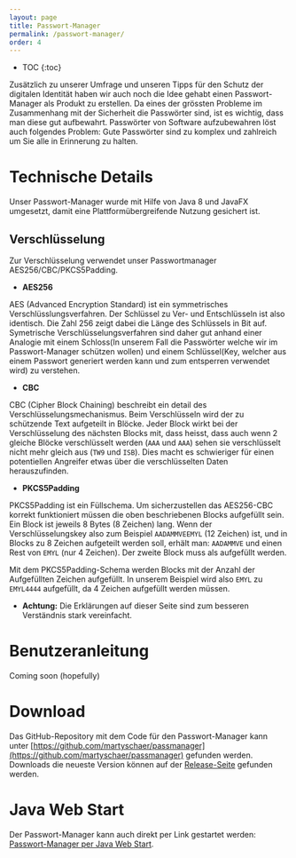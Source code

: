 ```yaml
---
layout: page
title: Passwort-Manager
permalink: /passwort-manager/
order: 4
---
```

* TOC
{:toc}

Zusätzlich zu unserer Umfrage und unseren Tipps für den Schutz der digitalen Identität haben wir auch noch die Idee gehabt einen Passwort-Manager als Produkt zu erstellen. Da eines der grössten Probleme im Zusammenhang mit der Sicherheit die Passwörter sind, ist es wichtig, dass man diese gut aufbewahrt.
Passwörter von Software aufzubewahren löst auch folgendes Problem: Gute Passwörter sind zu komplex und zahlreich um Sie alle in Erinnerung zu halten.

# Technische Details
Unser Passwort-Manager wurde mit Hilfe von Java 8 und JavaFX umgesetzt, damit eine Plattformübergreifende Nutzung gesichert ist.

## Verschlüsselung
Zur Verschlüsselung verwendet unser Passwortmanager AES256/CBC/PKCS5Padding.

 - **AES256**

AES (Advanced Encryption Standard) ist ein symmetrisches Verschlüsslungsverfahren. Der Schlüssel zu Ver- und Entschlüsseln ist also identisch. Die Zahl 256 zeigt dabei die Länge des Schlüssels in Bit auf. Symetrische Verschlüsselungsverfahren sind daher gut anhand einer Analogie mit einem Schloss(In unserem Fall die Passwörter welche wir im Passwort-Manager schützen wollen) und einem Schlüssel(Key, welcher aus einem Passwort generiert werden kann und zum entsperren verwendet wird) zu verstehen.

 - **CBC**

 CBC (Cipher Block Chaining) beschreibt ein detail des Verschlüsselungsmechanismus. Beim Verschlüsseln wird der zu schützende Text aufgeteilt in Blöcke. Jeder Block wirkt bei der Verschlüsselung des nächsten Blocks mit, dass heisst, dass auch wenn 2 gleiche Blöcke verschlüsselt werden (`AAA` und `AAA`) sehen sie verschlüsselt nicht mehr gleich aus (`TW9` und `ISB`). Dies macht es schwieriger für einen potentiellen Angreifer etwas über die verschlüsselten Daten herauszufinden.

 - **PKCS5Padding**

 PKCS5Padding ist ein Füllschema. Um sicherzustellen das AES256-CBC korrekt funktioniert müssen die oben beschriebenen Blocks aufgefüllt sein. Ein Block ist jeweils 8 Bytes (8 Zeichen) lang. Wenn der Verschlüsselungskey also zum Beispiel `AADAMMVEEMYL` (12 Zeichen) ist, und in Blocks zu 8 Zeichen aufgeteilt werden soll, erhält man: `AADAMMVE` und einen Rest von `EMYL` (nur 4 Zeichen). Der zweite Block muss als aufgefüllt werden.

Mit dem PKCS5Padding-Schema werden Blocks mit der Anzahl der Aufgefüllten Zeichen aufgefüllt. In unserem Beispiel wird also `EMYL` zu `EMYL4444` aufgefüllt, da 4 Zeichen aufgefüllt werden müssen.


 - **Achtung:**
 Die Erklärungen auf dieser Seite sind zum besseren Verständnis stark vereinfacht.

# Benutzeranleitung
Coming soon (hopefully)

# Download
Das GitHub-Repository mit dem Code für den Passwort-Manager kann unter [https://github.com/martyschaer/passmanager](https://github.com/martyschaer/passmanager) gefunden werden. Downloads die neueste Version können auf der [Release-Seite](https://github.com/martyschaer/passmanager/releases/latest) gefunden werden.

# Java Web Start
Der Passwort-Manager kann auch direkt per Link gestartet werden: [Passwort-Manager per Java Web Start](../webstart/passmanager-1.0-SNAPSHOT.jnlp).